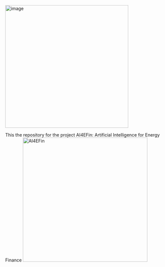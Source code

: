 
<img width="391" alt="image" src="https://github.com/danpele/AI4EFin/assets/26813254/4e491ea4-4ebf-4404-a168-c2b40d4e760a">


This the repository for the project AI4EFin: Artificial Intelligence for Energy Finance
<img width="396" alt="AI4EFin" src="https://github.com/user-attachments/assets/ec70dee7-1325-4b13-b8f4-ec3fa05510e7" />
